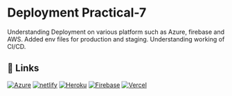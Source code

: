 # Deployment Practical-7

Understanding Deployment on various platform such as Azure, firebase and AWS.
Added env files for production and staging.
Understanding working of CI/CD.

## 🔗 Links

[![Azure](https://img.shields.io/badge/azure-blue?style=for-the-badge&logo=microsoft&logoColor=white)](https://deploy-az.azurewebsites.net/)
[![netlify](https://img.shields.io/badge/netlify-darkgreen?style=for-the-badge&logo=netlify&logoColor=white)](https://pract-7.netlify.app/)
[![Heroku](https://img.shields.io/badge/Heroku-purple?style=for-the-badge&logo=Heroku&logoColor=white)](https://my-first-deploy-39ac2.web.app/)
[![Firebase](https://img.shields.io/badge/Firebase-yellow?style=for-the-badge&logo=Firebase&logoColor=white)](https://my-first-deploy-39ac2.web.app/)
[![Vercel](https://img.shields.io/badge/Vercel-black?style=for-the-badge&logo=Vercel&logoColor=white)](https://redux-pract-hinalgandhi.vercel.app/)
